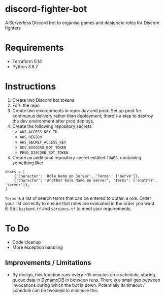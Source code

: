 # discord-fighter-bot
A Serverless Discord bot to organise games and designate roles for Discord fighters

# Requirements
- Terraform 0.14
- Python 3.8.7

# Instructions

1. Create two Discord bot tokens
2. Fork the repo
3. Create two environments in repo: _dev_ and _prod_. Set up prod for continuous delivery rather than deployment; there's a step to destroy the dev environment after prod deploys. 
4. Create the following repository secrets:
    - `AWS_ACCESS_KEY_ID`
    - `AWS_REGION`
    - `AWS_SECRET_ACCESS_KEY`
    - `DEV_DISCORD_BOT_TOKEN`
    - `PROD_DISCORD_BOT_TOKEN`
5. Create an additional repository secret entitled `CHARS`, containing something like:
```
chars = [
    {'Character': 'Role Name on Server', 'Terms': ['serve']},
    {'Character': 'Another Role Name on Server', 'Terms': ['another', 'server']},
]
```
`Terms` is a list of search terms that can be entered to obtain a role. Order your list correctly to ensure that roles are evaluated in the order you want. 
6. Edit `backend.tf` and `versions.tf` to meet your requirements. 

# To Do
- Code cleanup
- More exception handling

## Improvements / Limitations
- By design, this function runs every ~15 minutes on a schedule, storing queue data in DynamoDB in between runs. There is a small gap between invocations during which the bot is down. Potentially its timeout / schedule can be tweaked to minimise this.